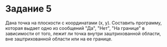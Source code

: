 # Задание 5
Дана точка на плоскости с координатами (х, у).
Составить программу, которая выдает одно из сообщений
"Да", "Нет", "На границе" в зависимости от того, лежит ли
точка внутри заштрихованной области, вне заштрихованной
области или на ее границе.